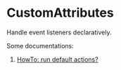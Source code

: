 # CustomAttributes
Handle event listeners declaratively.

Some documentations:

1. [HowTo: run default actions?](md/HowTo_run_default_actions)